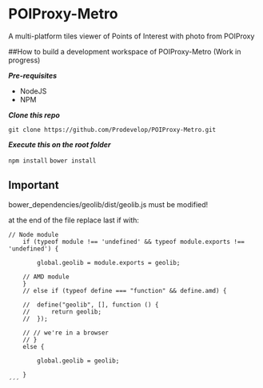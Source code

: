 POIProxy-Metro
==============

A multi-platform tiles viewer of Points of Interest with photo from POIProxy

##How to build a development workspace of POIProxy-Metro (Work in progress)

***Pre-requisites***

* NodeJS
* NPM

***Clone this repo***

`git clone https://github.com/Prodevelop/POIProxy-Metro.git`

***Execute this on the root folder***

`npm install`
`bower install`

## Important

bower_dependencies/geolib/dist/geolib.js must be modified!

at the end of the file replace last if with:

```shell
// Node module
	if (typeof module !== 'undefined' && typeof module.exports !== 'undefined') {

		global.geolib = module.exports = geolib;

	// AMD module
	} 
	// else if (typeof define === "function" && define.amd) {

	// 	define("geolib", [], function () {
	// 		return geolib; 
	// 	});

	// // we're in a browser
	// } 
	else {

		global.geolib = geolib;

	}
´´´
